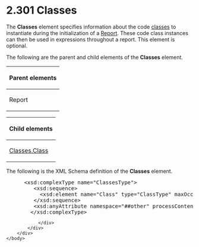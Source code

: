 <html dir="LTR" xmlns:mshelp="http://msdn.microsoft.com/mshelp" xmlns:ddue="http://ddue.schemas.microsoft.com/authoring/2003/5" xmlns:xlink="http://www.w3.org/1999/xlink" xmlns:tool="http://www.microsoft.com/tooltip">
    <head>
        <meta http-equiv="Content-Type" content="text/html; CHARSET=utf-8"></meta>
        <meta name="save" content="history"></meta>
        <title>2.301 Classes</title>
        <xml>
            <mshelp:toctitle title="2.301 Classes"></mshelp:toctitle>
            <mshelp:rltitle title="[MS-RDL]: Classes"></mshelp:rltitle>
            <mshelp:keyword index="A" term="14a8458c-e64b-44d1-b896-d1bad4f102ff"></mshelp:keyword>
            <mshelp:attr name="DCSext.ContentType" value="open specification"></mshelp:attr>
            <mshelp:attr name="AssetID" value="14a8458c-e64b-44d1-b896-d1bad4f102ff"></mshelp:attr>
            <mshelp:attr name="TopicType" value="kbRef"></mshelp:attr>
            <mshelp:attr name="DCSext.Title" value="[MS-RDL]: Classes" />
        </xml>
    </head>
    <body>
        <div id="header">
            <h1 class="heading">2.301 Classes</h1>
        </div>
        <div id="mainSection">
            <div id="mainBody">
                <div id="allHistory" class="saveHistory"></div>
                <div id="sectionSection0" class="section" name="collapseableSection">
                    

<p>The <b>Classes</b> element specifies information about the
code <a href="b2482b3f-74ab-4ca8-a9e5-c07955011743.md#gt_18393bbe-0c06-42b7-890d-b94a9a40b6e0">classes</a> to
instantiate during the initialization of a <a href="6bbaafec-020b-406c-b4e7-5e4318b616cb.md">Report</a>. These code class
instances can then be used in expressions throughout a report. This element is
optional.</p>

<p>The following are the parent and child elements of the <b>Classes</b>
element. </p>

<table>
 <thead>
  <tr>
   <th>
   <p>Parent elements</p>
   </th>
  </tr>
 </thead>
 <tr>
  <td>
  <p>Report</p>
  </td>
 </tr>
</table>

<p> </p>

<table>
 <thead>
  <tr>
   <th>
   <p>Child elements</p>
   </th>
  </tr>
 </thead>
 <tr>
  <td>
  <p><a href="b81f4daf-e635-4d60-a914-4e8168dfecf0.md">Classes.Class</a></p>
  </td>
 </tr>
</table>

<p>The following is the XML Schema definition of the <b>Classes</b>
element.</p>

<dl>
<dd>
<div><pre> &lt;xsd:complexType name=&quot;ClassesType&quot;&gt;
    &lt;xsd:sequence&gt;
      &lt;xsd:element name=&quot;Class&quot; type=&quot;ClassType&quot; maxOccurs=&quot;unbounded&quot; /&gt;
    &lt;/xsd:sequence&gt;
    &lt;xsd:anyAttribute namespace=&quot;##other&quot; processContents=&quot;skip&quot; /&gt;
   &lt;/xsd:complexType&gt;
</pre></div>
</dd></dl>


                </div>
            </div>
        </div>
    </body>
</html>